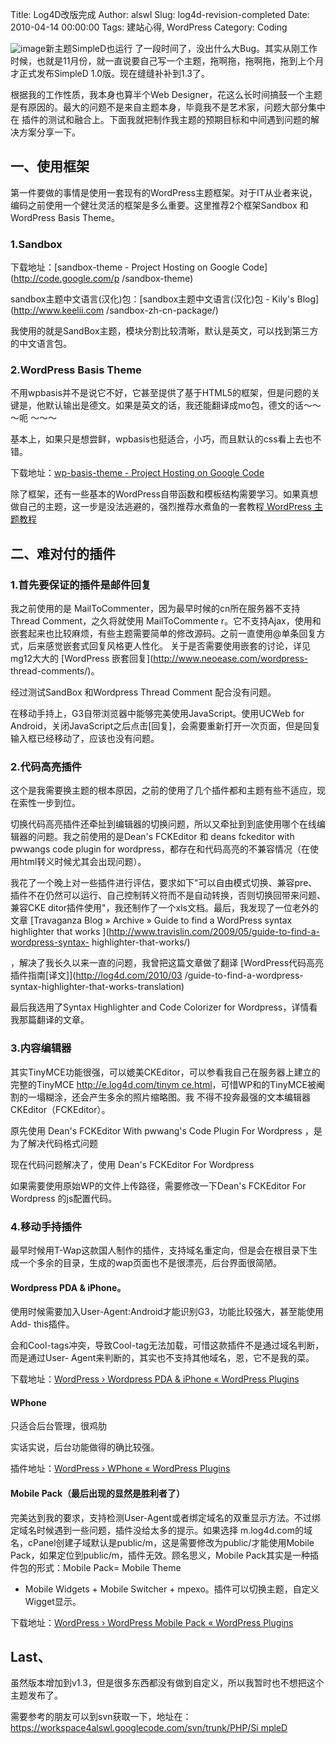 Title: Log4D改版完成
Author: alswl
Slug: log4d-revision-completed
Date: 2010-04-14 00:00:00
Tags: 建站心得, WordPress
Category: Coding

![image](https://4ocf5n.dijingchao.com/upload_dropbox/201004/log4d_screenshot.png)新主题SimpleD也运行
了一段时间了，没出什么大Bug。其实从刚工作时候，也就是11月份，就一直说要自己写一个主题，拖啊拖，拖啊拖，拖到上个月才正式发布SimpleD
1.0版。现在缝缝补补到1.3了。

根据我的工作性质，我本身也算半个Web Designer，花这么长时间搞鼓一个主题是有原因的。最大的问题不是来自主题本身，毕竟我不是艺术家，问题大部分集中在
插件的测试和融合上。下面我就把制作我主题的预期目标和中间遇到问题的解决方案分享一下。

## 一、使用框架

第一件要做的事情是使用一套现有的WordPress主题框架。对于IT从业者来说，编码之前使用一个健壮灵活的框架是多么重要。这里推荐2个框架Sandbox 和
WordPress Basis Theme。

### 1.Sandbox

下载地址：[sandbox-theme - Project Hosting on Google Code](http://code.google.com/p
/sandbox-theme)

sandbox主题中文语言(汉化)包：[sandbox主题中文语言(汉化)包 - Kily's Blog](http://www.keelii.com
/sandbox-zh-cn-package/)

我使用的就是SandBox主题，模块分割比较清晰，默认是英文，可以找到第三方的中文语言包。

### 2.WordPress Basis Theme

不用wpbasis并不是说它不好，它甚至提供了基于HTML5的框架，但是问题的关键是，他默认输出是德文。如果是英文的话，我还能翻译成mo包，德文的话～～～呃
～～～

基本上，如果只是想尝鲜，wpbasis也挺适合，小巧，而且默认的css看上去也不错。

下载地址：[wp-basis-theme - Project Hosting on Google
Code](http://code.google.com/p/wp-basis-theme/)

除了框架，还有一些基本的WordPress自带函数和模板结构需要学习。如果真想做自己的主题，这一步是没法逃避的，强烈推荐水煮鱼的一套教程[
WordPress 主题教程 ](http://fairyfish.net/series/wordpress-theme-tutorials/)

## 二、难对付的插件

### 1.首先要保证的插件是邮件回复

我之前使用的是 MailToCommenter，因为最早时候的cn所在服务器不支持 Thread Comment，之久将就使用 MailToCommente
r。它不支持Ajax，使用和嵌套起来也比较麻烦，有些主题需要简单的修改源码。之前一直使用@单条回复方式，后来感觉嵌套式回复风格更人性化。
关于是否需要使用嵌套的讨论，详见mg12大大的 [WordPress 嵌套回复](http://www.neoease.com/wordpress-
thread-comments/)。

经过测试SandBox 和Wordpress Thread Comment 配合没有问题。

在移动手持上，G3自带浏览器中能够完美使用JavaScript。使用UCWeb for
Android，关闭JavaScript之后点击[回复]，会需要重新打开一次页面，但是回复输入框已经移动了，应该也没有问题。

### 2.代码高亮插件

这个是我需要换主题的根本原因，之前的使用了几个插件都和主题有些不适应，现在索性一步到位。

切换代码高亮插件还牵扯到编辑器的切换问题，所以又牵扯到到底使用哪个在线编辑器的问题。我之前使用的是Dean's FCKEditor 和 deans
fckeditor with pwwangs code plugin for
wordpress，都存在和代码高亮的不兼容情况（在使用html转义时候尤其会出现问题）。

我花了一个晚上对一些插件进行评估，要求如下"可以自由模式切换、兼容pre、插件不在仍然可以运行、自己控制转义符而不是自动转换，否则切换回带来问题、兼容CKE
ditor插件使用"，我还制作了一个xls文档。最后，我发现了一位老外的文章 [Travaganza Blog » Archive » Guide to
find a WordPress syntax highlighter that works
](http://www.travislin.com/2009/05/guide-to-find-a-wordpress-syntax-
highlighter-that-works/)

，解决了我长久以来一直的问题，我曾把这篇文章做了翻译 [WordPress代码高亮插件指南[译文]](http://log4d.com/2010/03
/guide-to-find-a-wordpress-syntax-highlighter-that-works-translation)

最后我选用了Syntax Highlighter and Code Colorizer for Wordpress，详情看我那篇翻译的文章。

### 3.内容编辑器

其实TinyMCE功能很强，可以媲美CKEditor，可以参看我自己在服务器上建立的完整的TinyMCE [http://e.log4d.com/tinym
ce.html](http://e.log4d.com/tinymce.html)，可惜WP和的TinyMCE被阉割的一塌糊涂，还会产生多余的照片缩略图。我
不得不投奔最强的文本编辑器CKEditor（FCKEditor）。

原先使用 Dean's FCKEditor With pwwang's Code Plugin For Wordpress ，是为了解决代码格式问题

现在代码问题解决了，使用 Dean's FCKEditor For Wordpress

如果需要使用原始WP的文件上传路径，需要修改一下Dean's FCKEditor For Wordpress 的js配置代码。

### 4.移动手持插件

最早时候用T-Wap这款国人制作的插件，支持域名重定向，但是会在根目录下生成一个多余的目录，生成的wap页面也不是很漂亮，后台界面很简陋。

#### Wordpress PDA & iPhone。

使用时候需要加入User-Agent:Android才能识别G3，功能比较强大，甚至能使用Add- this插件。

会和Cool-tags冲突，导致Cool-tag无法加载，可惜这款插件不是通过域名判断，而是通过User-
Agent来判断的，其实也不支持其他域名，恩，它不是我的菜。

下载地址：[WordPress › Wordpress PDA & iPhone « WordPress
Plugins](http://wordpress.org/extend/plugins/wp-pda/)

#### WPhone

只适合后台管理，很鸡肋

实话实说，后台功能做得的确比较强。

插件地址：[WordPress › WPhone « WordPress
Plugins](http://wordpress.org/extend/plugins/wphone/)

#### Mobile Pack（最后出现的显然是胜利者了）

完美达到我的要求，支持检测User-Agent或者绑定域名的双重显示方法。不过绑定域名时候遇到一些问题，插件没给太多的提示。如果选择
m.log4d.com的域名，cPanel创建子域默认是public/m，这是需要修改为public/才能使用Mobile
Pack，如果定位到public/m，插件无效。顾名思义，Mobile Pack其实是一种插件包的形式：Mobile Pack= Mobile Theme
+ Mobile Widgets + Mobile Switcher + mpexo。插件可以切换主题，自定义Wigget显示。

下载地址：[WordPress › WordPress Mobile Pack « WordPress
Plugins](http://wordpress.org/extend/plugins/wordpress-mobile-pack/)

## Last、

虽然版本增加到v1.3，但是很多东西都没有做到自定义，所以我暂时也不想把这个主题发布了。

需要参考的朋友可以到svn获取一下，地址在：[https://workspace4alswl.googlecode.com/svn/trunk/PHP/Si
mpleD](https://workspace4alswl.googlecode.com/svn/trunk/PHP/SimpleD)

